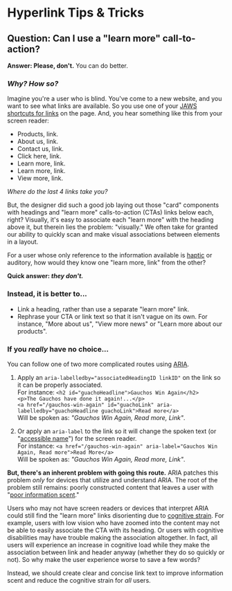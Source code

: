 # Hyperlink Tips & Tricks

## Question: Can I use a "learn more" call-to-action?

**Answer: Please, don't.** You can do better.

### *Why? How so?*

Imagine you're a user who is blind. You've come to a new website, and you want to see what links are available. So you use one of your [JAWS shortcuts for links](https://webaim.org/resources/shortcuts/jaws#links) on the page. And, you hear something like this from your screen reader:

- Products, link.
- About us, link.
- Contact us, link.
- Click here, link.
- Learn more, link.
- Learn more, link.
- View more, link.

*Where do the last 4 links take you?*

But, the designer did such a good job laying out those "card" components with headings and "learn more" calls-to-action (CTAs) links below each, right? Visually, it's easy to associate each "learn more" with the heading above it, but therein lies the problem: "visually." We often take for granted our ability to quickly scan and make visual associations between elements in a layout.

For a user whose only reference to the information available is [haptic](https://en.wikipedia.org/wiki/Haptic_technology) or auditory, how would they know one "learn more, link" from the other?

**Quick answer: *they don't.***

### Instead, it is better to...

- Link a heading, rather than use a separate "learn more" link.
- Rephrase your CTA or link text so that it isn't vague on its own. For instance, "More about us", "View more news" or "Learn more about our products".

### If you *really* have no choice...

You can follow one of two more complicated routes using [ARIA](https://developer.mozilla.org/en-US/docs/Web/Accessibility/ARIA).

1. Apply an `aria-labelledby="associatedHeadingID linkID"` on the link so it can be properly associated. <br>For instance: `<h2 id="guachoHeadline">Gauchos Win Again</h2>`<br>`<p>The Gauchos have done it again!...</p>`<br>`<a href="/gauchos-win-again" id="guachoLink" aria-labelledby="guachoHeadline guachoLink">Read more</a>`<br>Will be spoken as: *"Gauchos Win Again, Read more, Link"*.

2. Or apply an `aria-label` to the link so it will change the spoken text (or "[accessible name](https://developer.paciellogroup.com/blog/2017/04/what-is-an-accessible-name/)") for the screen reader.<br>For instance: `<a href="/gauchos-win-again" aria-label="Gauchos Win Again, Read more">Read More</a>`<br>Will be spoken as: *"Gauchos Win Again, Read more, Link"*.

**But, there's an inherent problem with going this route.** ARIA patches this problem *only* for devices that utilize and understand ARIA. The root of the problem still remains: poorly constructed content that leaves a user with "[poor information scent](https://www.nngroup.com/articles/information-scent/)."

Users who may not have screen readers or devices that interpret ARIA could still find the "learn more" links disorienting due to [cognitive strain](https://www.nngroup.com/articles/learn-more-links/). For example, users with low vision who have zoomed into the content may not be able to easily associate the CTA with its heading. Or users with cognitive disabilities may have trouble making the association altogether. In fact, all users will experience an increase in cognitive load while they make the association between link and header anyway (whether they do so quickly or not). So why make the user experience worse to save a few words?

Instead, we should create clear and concise link text to improve information scent and reduce the cognitive strain for *all* users.

